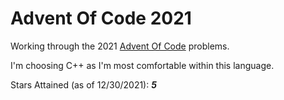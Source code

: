 # Advent Of Code 2021

Working through the 2021 [Advent Of Code](https://adventofcode.com/) problems.

I'm choosing C++ as I'm most comfortable within this language.

Stars Attained (as of 12/30/2021): ***5***